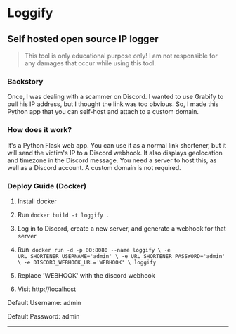 # Loggify
## Self hosted open source IP logger

> This tool is only educational purpose only! I am not responsible for any damages that occur while using this tool.

### Backstory

Once, I was dealing with a scammer on Discord. I wanted to use Grabify to pull his IP address, but I thought the link was too obvious. So, I made this Python app that you can self-host and attach to a custom domain.

### How does it work?

It's a Python Flask web app. You can use it as a normal link shortener, but it will send the victim's IP to a Discord webhook. It also displays geolocation and timezone in the Discord message. You need a server to host this, as well as a Discord account. A custom domain is not required.

### Deploy Guide (Docker)

1. Install docker

2. Run ```docker build -t loggify . ```

3. Log in to Discord, create a new server, and generate a webhook for that server

3. Run``` docker run -d -p 80:8080 --name loggify \
  -e URL_SHORTENER_USERNAME='admin' \
  -e URL_SHORTENER_PASSWORD='admin' \
  -e DISCORD_WEBHOOK_URL='WEBHOOK' \
  loggify```

4. Replace 'WEBHOOK' with the discord webhook

5. Visit http://localhost

Default Username: admin

Default Password: admin

---


